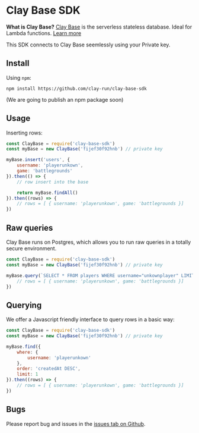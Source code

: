 # Clay Base SDK

**What is Clay Base?** [Clay Base](https://base.clay.run) is the serverless stateless database. Ideal for Lambda functions. [Learn more](https://base.clay.run)

This SDK connects to Clay Base seemlessly using your Private key.

## Install

Using `npm`:

```
npm install https://github.com/clay-run/clay-base-sdk
```

(We are going to publish an npm package soon)

## Usage

Inserting rows:

```javascript
const ClayBase = require('clay-base-sdk')
const myBase = new ClayBase('fijef30f92hnb') // private key

myBase.insert('users', {
    username: 'playerunkown',
    game: 'battlegrounds'
}).then(() => {
    // row insert into the base

    return myBase.findAll()
}).then((rows) => {
    // rows = [ { username: 'playerunkown', game: 'battlegrounds }]
})
```

## Raw queries

Clay Base runs on Postgres, which allows you to run raw queries in a totally secure environment.

```javascript
const ClayBase = require('clay-base-sdk')
const myBase = new ClayBase('fijef30f92hnb') // private key

myBase.query(`SELECT * FROM players WHERE username="unkownplayer" LIMIT 1`).then((rows) => {
    // rows = [ { username: 'playerunkown', game: 'battlegrounds }]
})
```

## Querying

We offer a Javascript friendly interface to query rows in a basic way:

```javascript
const ClayBase = require('clay-base-sdk')
const myBase = new ClayBase('fijef30f92hnb') // private key

myBase.find({
    where: {
        username: 'playerunkown'
    },
    order: 'createdAt DESC',
    limit: 1
}).then((rows) => {
    // rows = [ { username: 'playerunkown', game: 'battlegrounds }]
})
```

## Bugs

Please report bug and issues in the [issues tab on Github](https://github.com/clay-run/clay-base-sdk/issues).
